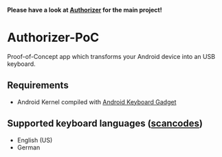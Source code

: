 **Please have a look at [Authorizer](https://github.com/tejado/Authorizer) for the main project!**


Authorizer-PoC
==============

Proof-of-Concept app which transforms your Android device into an USB keyboard.

##  Requirements
* Android Kernel compiled with [Android Keyboard Gadget](https://github.com/pelya/android-keyboard-gadget)

##  Supported keyboard languages ([scancodes](https://en.wikipedia.org/wiki/Scancode))
* English (US)
* German
